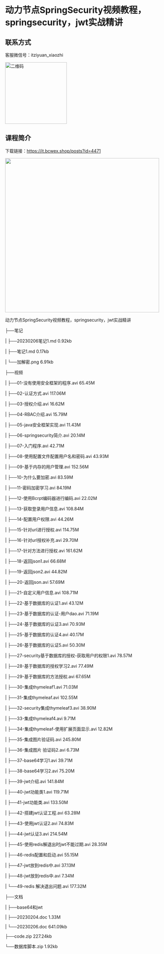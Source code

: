 # 动力节点SpringSecurity视频教程，springsecurity，jwt实战精讲

## 联系方式

客服微信号：itziyuan_xiaozhi

<img src="https://ziyuanyun.oss-cn-guangzhou.aliyuncs.com/common/20240614073449/666b82192834a.jpg" width="200" height="200" alt="二维码">

## 课程简介

下载链接：https://it.bcwex.shop/posts?id=4471

<img src="https://ziyuanyun.oss-cn-guangzhou.aliyuncs.com/yun/20240927073013/66f5ee8585dc8.jpg" width="500" alt="">

  

 动力节点SpringSecurity视频教程，springsecurity，jwt实战精讲

 ├──笔记

 | ├──20230206笔记1.md 0.92kb

 | ├──笔记1.md 0.17kb

 | └──加解密.png 6.91kb

 ├──视频

 | ├──01-没有使用安全框架的程序.avi 65.45M

 | ├──02-认证方式.avi 117.06M

 | ├──03-授权介绍.avi 16.62M

 | ├──04-RBAC介绍.avi 15.79M

 | ├──05-java安全框架实现.avi 11.43M

 | ├──06-springsecurity简介.avi 20.14M

 | ├──07-入门程序.avi 42.71M

 | ├──08-使用配置文件配置用户名和密码.avi 43.93M

 | ├──09-基于内存的用户管理.avi 152.56M

 | ├──10-为什么要加密.avi 83.59M

 | ├──11-密码加密学习.avi 84.19M

 | ├──12-使用Bcrpt编码器进行编码.avi 22.02M

 | ├──13-获取登录用户信息.avi 108.84M

 | ├──14-配置用户权限.avi 44.26M

 | ├──15-针对url进行授权.avi 114.75M

 | ├──16-针对url授权补充.avi 29.70M

 | ├──17-针对方法进行授权.avi 161.62M

 | ├──18-返回json1.avi 66.68M

 | ├──19-返回json2.avi 44.82M

 | ├──20-返回json.avi 57.69M

 | ├──21-自定义用户信息.avi 108.71M

 | ├──22-基于数据库的认证1.avi 43.12M

 | ├──23-基于数据库的认证-用户dao.avi 71.19M

 | ├──24-基于数据库的认证3.avi 70.93M

 | ├──25-基于数据库的认证4.avi 40.17M

 | ├──26-基于数据库的认证5.avi 50.30M

 | ├──27-security基于数据库的授权-获取用户的权限1.avi 78.57M

 | ├──28-基于数据库的授权学习2.avi 77.49M

 | ├──29-基于数据库的方法授权.avi 67.65M

 | ├──30-集成thymeleaf1.avi 71.03M

 | ├──31-集成thymeleaf.avi 102.55M

 | ├──32-security集成thymeleaf3.avi 38.90M

 | ├──33-集成thymeleaf4.avi 9.71M

 | ├──34-集成thymeleaf-使用扩展页面显示.avi 12.82M

 | ├──35-集成图片验证码.avi 245.80M

 | ├──36-集成图片 验证码2.avi 6.73M

 | ├──37-base64学习1.avi 39.71M

 | ├──38-base64学习2.avi 75.20M

 | ├──39-jwt介绍.avi 141.84M

 | ├──40-jwt功能类1.avi 119.71M

 | ├──41-jwt功能类.avi 133.50M

 | ├──42-搭建jwt认证工程.avi 63.28M

 | ├──43-使用jwt认证2.avi 74.83M

 | ├──44-jwt认证3.avi 214.54M

 | ├──45-使用redis解退出时jwt不能过期.avi 28.35M

 | ├──46-redis配置和启动.avi 55.15M

 | ├──47-jwt放到redis中.avi 37.13M

 | ├──48-jwt放到redis中.avi 7.34M

 | └──49-redis 解决退出问题.avi 177.32M

 ├──文档

 | ├──base64和jwt

 | ├──20230204.doc 1.33M

 | └──20230206.doc 641.09kb

 ├──code.zip 227.24kb

 └──数据库脚本.zip 1.92kb

  